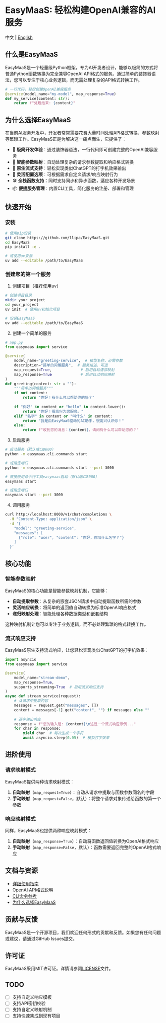 # EasyMaaS: 轻松构建OpenAI兼容的AI服务

中文 | [English](./README_EN.md)

## 什么是EasyMaaS

EasyMaaS是一个轻量级Python框架，专为AI开发者设计，能够以极简的方式将普通Python函数转换为完全兼容OpenAI API格式的服务。通过简单的装饰器语法，您可以专注于核心业务逻辑，而无需处理复杂的API格式转换工作。

```python
# 一行代码，轻松创建OpenAI兼容服务
@service(model_name="my-model", map_response=True)
def my_service(content: str):
    return f"处理结果: {content}"
```

## 为什么选择EasyMaaS

在当前AI服务开发中，开发者常常需要花费大量时间处理API格式转换、参数映射等繁琐工作。EasyMaaS正是为解决这一痛点而生，它提供了：

- 🚀 **极简开发体验**：通过装饰器语法，一行代码即可创建完整的OpenAI兼容服务
- 🔌 **智能参数映射**：自动处理复杂的请求参数提取和响应格式转换
- 🌊 **原生流式支持**：轻松实现类似ChatGPT的打字机效果输出
- 🔄 **灵活配置选项**：可根据需求自定义请求/响应映射行为
- 🛠️ **全栈函数支持**：同时支持同步和异步函数，适应各种开发场景
- 📦 **便捷服务管理**：内置CLI工具，简化服务的注册、部署和管理

## 快速开始

### 安装

```bash
# 使用pip安装
git clone https://github.com/llipa/EasyMaaS.git
cd EasyMaaS
pip install -e .

# 或使用uv安装
uv add --editable /path/to/EasyMaaS
```

### 创建您的第一个服务

1. 创建项目（推荐使用uv）

```bash
# 创建项目目录
mkdir your_project
cd your_project
uv init  # 使用uv初始化项目

# 安装EasyMaaS
uv add --editable /path/to/EasyMaaS
```

2. 创建一个简单的服务

```python
# app.py
from easymaas import service

@service(
    model_name="greeting-service",  # 模型名称，必需参数
    description="简单的问候服务",  # 服务描述，可选
    map_request=True,             # 启用自动请求映射
    map_response=True             # 启用自动响应映射
)
def greeting(content: str = ""):
    """简单的问候服务"""
    if not content:
        return "你好！有什么可以帮助你的吗？"
    
    if "你好" in content or "hello" in content.lower():
        return "你好！很高兴为您服务。"
    elif "名字" in content or "叫什么" in content:
        return "我是由EasyMaaS驱动的AI助手，很高兴认识你！"
    else:
        return f"收到您的消息：{content}，请问有什么可以帮助您的？"
```

3. 启动服务

```bash
# 启动服务（默认端口8000）
python -m easymaas.cli.commands start

# 或指定端口
python -m easymaas.cli.commands start --port 3000

# 直接使用命令行工具easymaas启动（默认端口8000）
easymaas start

# 或指定端口
easymaas start --port 3000
```

4. 调用服务

```bash
curl http://localhost:8000/v1/chat/completions \
  -H "Content-Type: application/json" \
  -d '{
    "model": "greeting-service",
    "messages": [
      {"role": "user", "content": "你好，你叫什么名字？"}
    ]
  }'
```

## 核心功能

### 智能参数映射

EasyMaaS的核心功能是智能参数映射机制，它能够：

- **自动提取参数**：从复杂的嵌套JSON请求中自动提取函数所需的参数
- **灵活响应转换**：将简单的返回值自动转换为标准OpenAI响应格式
- **递归映射处理**：智能处理各种数据类型和嵌套结构

这种映射机制让您可以专注于业务逻辑，而不必处理繁琐的格式转换工作。

### 流式响应支持

EasyMaaS原生支持流式响应，让您轻松实现类似ChatGPT的打字机效果：

```python
import asyncio
from easymaas import service

@service(
    model_name="stream-demo",
    map_response=True,
    supports_streaming=True  # 启用流式响应支持
)
async def stream_service(request):
    # 从请求中提取内容
    messages = request.get("messages", [])
    content = messages[-1].get("content", "") if messages else ""
    
    # 逐字输出响应
    response = f"您的输入是: {content}\n这是一个流式响应示例..."
    for char in response:
        yield char  # 每次生成一个字符
        await asyncio.sleep(0.05)  # 模拟打字效果
```

## 进阶使用

### 请求映射模式

EasyMaaS提供两种请求映射模式：

1. **自动映射**（`map_request=True`）：自动从请求中提取与函数参数同名的字段
2. **手动映射**（`map_request=False`，默认）：将整个请求对象传递给函数的第一个参数

### 响应映射模式

同样，EasyMaaS也提供两种响应映射模式：

1. **自动映射**（`map_response=True`）：自动将函数返回值转换为OpenAI格式响应
2. **手动映射**（`map_response=False`，默认）：函数需要返回完整的OpenAI格式响应

## 文档与资源

- [详细使用指南](docs/usage_guide.md)
- [OpenAI API格式说明](docs/openai_api_format.md)
- [CLI命令参考](docs/cli_reference.md)
- [为什么选择EasyMaaS](docs/why_easymaas.md)

## 贡献与反馈

EasyMaaS是一个开源项目，我们欢迎任何形式的贡献和反馈。如果您有任何问题或建议，请通过GitHub Issues提交。

## 许可证

EasyMaaS采用MIT许可证。详情请参阅[LICENSE](LICENSE)文件。

## TODO
- [ ] 支持自定义响应模板
- [ ] 支持API密钥校验
- [ ] 支持自定义映射机制
- [ ] 支持快速集成到现有项目
